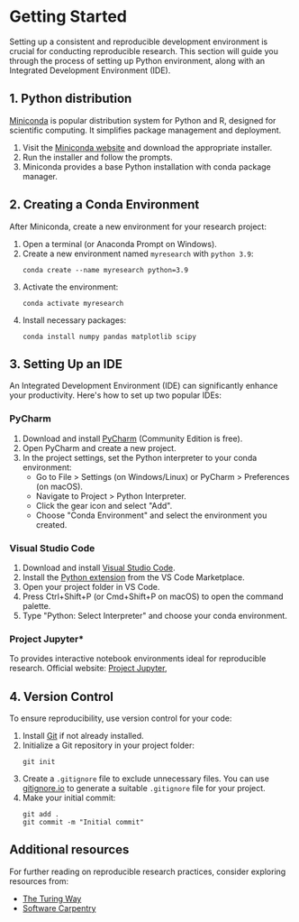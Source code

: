 # Getting Started

Setting up a consistent and reproducible development environment is crucial for conducting reproducible research. This section will guide you through the process of setting up Python environment, along with an Integrated Development Environment (IDE).

## 1. Python distribution

[Miniconda](https://docs.conda.io/en/latest/miniconda.html) is popular distribution system for Python and R, designed for scientific computing. It simplifies package management and deployment.

1. Visit the [Miniconda website](https://docs.conda.io/en/latest/miniconda.html) and download the appropriate installer.
2. Run the installer and follow the prompts.
3. Miniconda provides a base Python installation with conda package manager.

## 2. Creating a Conda Environment

After Miniconda, create a new environment for your research project:

1. Open a terminal (or Anaconda Prompt on Windows).
2. Create a new environment named `myresearch` with ``python 3.9``:
   ```
   conda create --name myresearch python=3.9
   ```
3. Activate the environment:
   ```
   conda activate myresearch
   ```
4. Install necessary packages:
   ```
   conda install numpy pandas matplotlib scipy
   ```

## 3. Setting Up an IDE

An Integrated Development Environment (IDE) can significantly enhance your productivity. Here's how to set up two popular IDEs:

### PyCharm

1. Download and install [PyCharm](https://www.jetbrains.com/pycharm/) (Community Edition is free).
2. Open PyCharm and create a new project.
3. In the project settings, set the Python interpreter to your conda environment:
   - Go to File > Settings (on Windows/Linux) or PyCharm > Preferences (on macOS).
   - Navigate to Project > Python Interpreter.
   - Click the gear icon and select "Add".
   - Choose "Conda Environment" and select the environment you created.

### Visual Studio Code

1. Download and install [Visual Studio Code](https://code.visualstudio.com/).
2. Install the [Python extension](https://marketplace.visualstudio.com/items?itemName=ms-python.python) from the VS Code Marketplace.
3. Open your project folder in VS Code.
4. Press Ctrl+Shift+P (or Cmd+Shift+P on macOS) to open the command palette.
5. Type "Python: Select Interpreter" and choose your conda environment.

### Project Jupyter*
   To provides interactive notebook environments ideal for reproducible research.
   Official website: [Project Jupyter](https://jupyter.org/),

## 4. Version Control

To ensure reproducibility, use version control for your code:

1. Install [Git](https://git-scm.com/downloads) if not already installed.
2. Initialize a Git repository in your project folder:
   ```
   git init
   ```
3. Create a `.gitignore` file to exclude unnecessary files. You can use [gitignore.io](https://www.toptal.com/developers/gitignore) to generate a suitable `.gitignore` file for your project.
4. Make your initial commit:
   ```
   git add .
   git commit -m "Initial commit"
   ```

## Additional resources

For further reading on reproducible research practices, consider exploring resources from:

- [The Turing Way](https://the-turing-way.netlify.app/reproducible-research/reproducible-research.html)
- [Software Carpentry](https://software-carpentry.org/lessons/)

